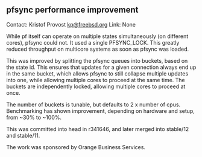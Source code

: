 ## pfsync performance improvement ##
Contact: Kristof Provost <kp@freebsd.org>
Link:	 None

While pf itself can operate on multiple states simultaneously
(on different cores), pfsync could not. It used a single PFSYNC_LOCK.
This greatly reduced throughput on multicore systems as soon as pfsync
was loaded.

This was improved by splitting the pfsync queues into buckets, based on the
state id. This ensures that updates for a given connection always end up
in the same bucket, which allows pfsync to still collapse multiple
updates into one, while allowing multiple cores to proceed at the same
time.
The buckets are independently locked, allowing multiple cores to proceed at once.

The number of buckets is tunable, but defaults to 2 x number of cpus.
Benchmarking has shown improvement, depending on hardware and setup, from ~30%
to ~100%.

This was committed into head in r341646, and later merged into stable/12 and stable/11.

The work was sponsored by Orange Business Services.
